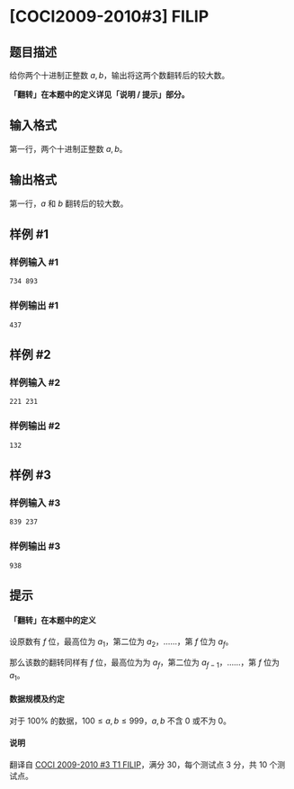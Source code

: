 # [COCI2009-2010#3] FILIP

## 题目描述

给你两个十进制正整数 $a, b$，输出将这两个数翻转后的较大数。

**「翻转」在本题中的定义详见「说明 / 提示」部分。**




## 输入格式

第一行，两个十进制正整数 $a, b$。

## 输出格式

第一行，$a$ 和 $b$ 翻转后的较大数。

## 样例 #1

### 样例输入 #1
```
734 893
```

### 样例输出 #1

```
437
```

## 样例 #2

### 样例输入 #2
```
221 231
```

### 样例输出 #2

```
132
```

## 样例 #3

### 样例输入 #3
```
839 237
```

### 样例输出 #3

```
938
```

## 提示

#### 「翻转」在本题中的定义

设原数有 $f$ 位，最高位为 $a_1$，第二位为 $a_2$，……，第 $f$ 位为 $a_f$。

那么该数的翻转同样有 $f$ 位，最高位为为 $a_f$，第二位为 $a_{f - 1}$，……，第 $f$ 位为 $a_1$。

#### 数据规模及约定

对于 $100\%$ 的数据，$100 \le a, b \le 999$，$a, b$ 不含 $0$ 或不为 $0$。

#### 说明
翻译自 [COCI 2009-2010 #3 T1 FILIP](https://hsin.hr/coci/archive/2009_2010/contest3_tasks.pdf)，满分 30，每个测试点 3 分，共 10 个测试点。


